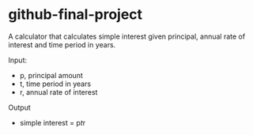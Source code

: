 # github-final-project

A calculator that calculates simple interest given principal, annual rate of interest and time period in years.

Input:
* p, principal amount  
* t, time period in years  
* r, annual rate of interest  
   
Output  
* simple interest = p*t*r
